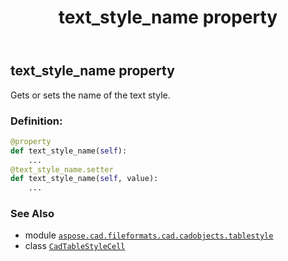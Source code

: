 ﻿---
title: text_style_name property
second_title: Aspose.CAD for Python via .NET API References
description: 
type: docs
weight: 250
url: /python-net/aspose.cad.fileformats.cad.cadobjects.tablestyle/cadtablestylecell/text_style_name/
is_root: false
---

## text_style_name property


Gets or sets the name of the text style.
### Definition:
```python
@property
def text_style_name(self):
    ...
@text_style_name.setter
def text_style_name(self, value):
    ...
```

### See Also
* module [`aspose.cad.fileformats.cad.cadobjects.tablestyle`](../../)
* class [`CadTableStyleCell`](/cad/python-net/aspose.cad.fileformats.cad.cadobjects.tablestyle/cadtablestylecell)
